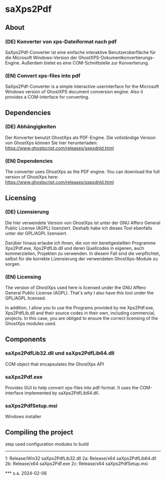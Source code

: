 # saXps2Pdf

## About

### (DE) Konverter von xps-Dateiformat nach pdf
SaXps2Pdf-Converter ist eine einfache interaktive Benutzeroberfläche 
für die Microsoft Windows-Version der GhostXPS-Dokumentkonvertierungs-Engine.
Außerdem bietet es eine COM-Schnittstelle zur Konvertierung.
### (EN) Convert xps-files into pdf
SaXps2Pdf-Converter is a simple interactive userinterface for the 
Microsoft Windows version of GhostXPS document conversion engine. 
Also it provides a COM-interface for converting. 

## Dependencies

### (DE) Abhängigkeiten
Der Konverter benutzt GhostXps als PDF-Engine.
Die vollständige Version von GhostXps können Sie hier herunterladen:
https://www.ghostscript.com/releases/gxpsdnld.html
### (EN) Dependencies
The converter uses GhostXps as the PDF engine.
You can download the full version of GhostXps here:
https://www.ghostscript.com/releases/gxpsdnld.html

## Licensing

### (DE) Lizensierung
Die hier verwendete Version von GhostXps ist unter der 
GNU Affero General Public License (AGPL) lizenziert.
Deshalb habe ich dieses Tool ebenfalls unter der GPL/AGPL 
lizensiert.

Darüber hinaus erlaube ich Ihnen, die von mir bereitgestellten 
Programme Xps2Pdf.exe, Xps2PdfLib.dll und deren Quellcodes in 
eigenen, auch kommerziellen, Projekten zu verwenden.
In diesem Fall sind die verpflichtet, selbst für die korrekte 
Lizensierung der verwendeten GhostXps-Module zu sorgen.

### (EN) Licensing
The version of GhostXps used here is licensed under the 
GNU Affero General Public License (AGPL).
That's why I also have this tool under the GPL/AGPL licensed.

In addition, I allow you to use the Programs provided by me 
Xps2Pdf.exe, Xps2PdfLib.dll and their source codes in their own, 
including commercial, projects.
In this case, you are obliged to ensure the correct licensing 
of the GhostXps modules used.

## Components

### saXps2PdfLib32.dll und saXps2PdfLib64.dll
COM object that encapsulates the GhostXps API

### saXps2Pdf.exe
Provides GUI to help convert xps-files into pdf-format.
It uses the COM-interface implemented by saXps2PdfLib64.dll.

### saXps2PdfSetup.msi
Windows installer

## Compiling the project
step used configuration modules to build
---- ------------------ -------------------
1:   Release/Win32      saXps2PdfLib32.dll
2a:  Release/x64        saXps2PdfLib64.dll
2b:  Release/x64        saXps2Pdf.exe
2c:  Release/x64        saXps2PdfSetup.msi

*** s.a. 2024-02-06

